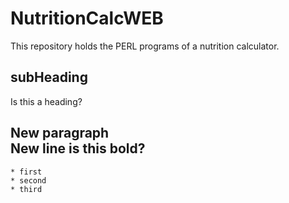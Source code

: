 NutritionCalcWEB
======
This repository holds the PERL programs of a nutrition calculator.
##  subHeading
Is this a heading?

New paragraph  
New line **is this bold?**
---
	* first
	* second
	* third
